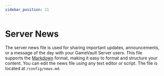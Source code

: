 ```yaml
---
sidebar_position: 11
---
```


# Server News

The server news file is used for sharing important updates, announcements, or a message of the day with your GameVault Server users. This file supports the [Markdown](https://wikipedia.org/wiki/Markdown) format, making it easy to format and structure your content. You can edit the news file using any text editor or script. The file is located at `/config/news.md`.
